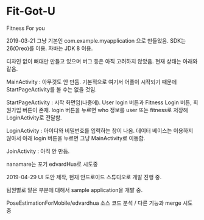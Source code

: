 # Fit-Got-U
Fitness For you

2019-03-21
그냥 기본인 com.example.myapplication 으로 만들었음.
SDK는 26(Oreo)를 이용.
자바는 JDK 8 이용.

디자인 없이 뼈대만 만들고 있으며 버그 등은 아직 고려하지 않았음.
현재 상태는 아래와 같음.

MainActivity : 아무것도 안 만듬. 기본적으로 여기서 어플이 시작되기 때문에 StartPageActivity를 볼 수는 없을 것임.

StartPageActivity : 시작 화면임(나중에). User login 버튼과 Fitness Login 버튼, 회원가입 버튼이 존재. login 버튼을 누르면 who 정보를 user 또는 fitness로 저장해 LoginActivity로 전달함.

LoginActivity : 아이디와 비밀번호를 입력하는 창이 나옴. 데이터 베이스는 이용하지 않아서 아래 login 버튼을 누르면 그냥 MainActivity로 이동함.

JoinActivity : 아직 안 만듬.

nanamare는 포기 edvardHua로 시도중

2019-04-29
UI 도안 제작, 현재 안드로이드 스튜디오로 개발 진행 중.

팀원별로 맡은 부분에 대해서 sample application을 개발 중.

PoseEstimationForMobile/edvardhua 소스 코드 분석 / 다른 기능과 merge 시도 중


